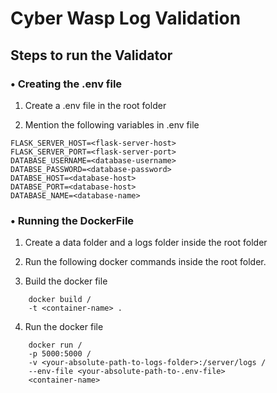 # Cyber Wasp Log Validation

## Steps to run the Validator

### • Creating the .env file

1. Create a .env file in the root folder

2. Mention the following variables in .env file

```
FLASK_SERVER_HOST=<flask-server-host>
FLASK_SERVER_PORT=<flask-server-port>
DATABASE_USERNAME=<database-username>
DATABSE_PASSWORD=<database-password>
DATABSE_HOST=<database-host>
DATABSE_PORT=<database-host>
DATABASE_NAME=<database-name>
```

### • Running the DockerFile
1. Create a data folder and a logs folder inside the root folder

2. Run the following docker commands inside the root folder.

3. Build the docker file 

```  
    docker build /
    -t <container-name> . 
```

4. Run the docker file 

```
    docker run /
    -p 5000:5000 /
    -v <your-absolute-path-to-logs-folder>:/server/logs /
    --env-file <your-absolute-path-to-.env-file>
    <container-name>
```
